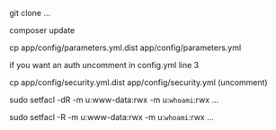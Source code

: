 git clone ...

composer update

cp app/config/parameters.yml.dist app/config/parameters.yml

if you want an auth uncomment in config.yml line 3

cp app/config/security.yml.dist app/config/security.yml (uncomment)

sudo setfacl -dR -m u:www-data:rwx -m u:`whoami`:rwx  ...

sudo setfacl -R -m u:www-data:rwx -m u:`whoami`:rwx  ...